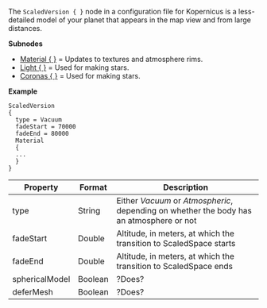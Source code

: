 The `ScaledVersion { }` node in a configuration file for Kopernicus is a less-detailed model of your planet that appears in the map view and from large distances.


**Subnodes**
* [Material { }](https://github.com/Kopernicus/Kopernicus/wiki/Material) = Updates to textures and atmosphere rims.
* [Light { }](https://github.com/BryceSchroeder/Kopernicus/wiki/Light) = Used for making stars.
* [Coronas { }](https://github.com/Kopernicus/Kopernicus/wiki/Coronas) = Used for making stars.

**Example**
```
ScaledVersion
{
  type = Vacuum
  fadeStart = 70000
  fadeEnd = 80000
  Material
  {
  ...
  }
}
```

|Property|Format|Description|
|--------|------|-----------|
|type|String|Either _Vacuum_ or _Atmospheric_, depending on whether the body has an atmosphere or not
|fadeStart|Double|Altitude, in meters, at which the transition to ScaledSpace starts
|fadeEnd|Double|Altitude, in meters, at which the transition to ScaledSpace ends
|sphericalModel|Boolean|?Does?
|deferMesh|Boolean|?Does?
